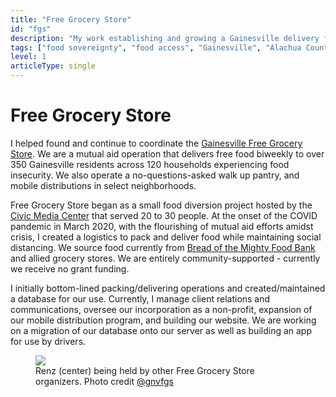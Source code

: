 ```yaml
---
title: "Free Grocery Store"
id: "fgs"
description: "My work establishing and growing a Gainesville delivery food pantry"
tags: ["food sovereignty", "food access", "Gainesville", "Alachua County", "nonprofit", "coordination", "mutual aid"]
level: 1
articleType: single
---
```


# Free Grocery Store

I helped found and continue to coordinate the [Gainesville Free Grocery Store](https://gnvfgs.org). We are a mutual aid operation that delivers free food biweekly to over 350 Gainesville residents across 120 households experiencing food insecurity. We also operate a no-questions-asked walk up pantry, and mobile distributions in select neighborhoods.

Free Grocery Store began as a small food diversion project hosted by the [Civic Media Center](https://civicmediacenter.org) that served 20 to 30 people. At the onset of the COVID pandemic in March 2020, with the flourishing of mutual aid efforts amidst crisis, I created a logistics to pack and deliver food while maintaining social distancing. We source food currently from [Bread of the Mighty Food Bank](https://breadofthemighty.org) and allied grocery stores. We are entirely community-supported - currently we receive no grant funding.

I initially bottom-lined packing/delivering operations and created/maintained a database for our use. Currently, I manage client relations and communications, oversee our incorporation as a non-profit, expansion of our mobile distribution program, and building our website. We are working on a migration of our database onto our server as well as building an app for use by drivers.

<figure class="narrow">
    <img src="media/renz-fgs.jpg alt="Renz held up by their co-organizers">
    <figcaption>
        Renz (center) being held by other Free Grocery Store organizers. Photo credit <a href="https://instagram.com/gnvfgs">@gnvfgs</a>
    </figcaption>
</figure>


